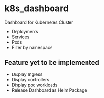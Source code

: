 # k8s_dashboard
Dashboard for Kubernetes Cluster
- Deployments
- Services
- Pods
- Filter by namespace

## Feature yet to be implemented
- Display Ingress
- Display controllers
- Display pod workloads
- Release Dashboard as Helm Package
